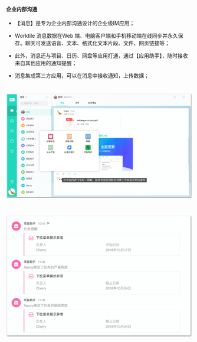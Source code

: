 #### 企业内部沟通

* 【消息】是专为企业内部沟通设计的企业级IM应用；

*  Worktile 消息数据在Web 端、电脑客户端和手机移动端在线同步并永久保存。聊天可发送语音、文本、格式化文本片段、文件、网页链接等；

* 此外，消息还与项目、日历、网盘等应用打通，通过【应用助手】，随时接收来自其他应用的通知提醒；

* 消息集成第三方应用，可以在消息中接收通知，上传数据；
# ![](/assets/企业内部沟通01.png)
# ![](/assets/企业内部沟通02.png)